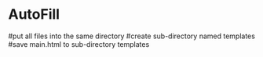 # AutoFill
#put all files into the same directory
#create sub-directory named templates 
#save main.html to sub-directory templates
